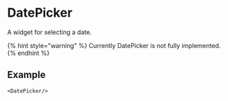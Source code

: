 # DatePicker

A widget for selecting a date.

{% hint style="warning" %}
Currently DatePicker is not fully implemented.
{% endhint %}

## Example

```markup
<DatePicker/>
```

